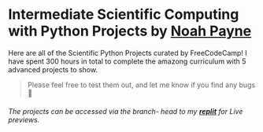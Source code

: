 # Intermediate Scientific Computing with Python Projects by [Noah Payne](https://github.com/noahpyn)

Here are all of the Scientific Python Projects curated by FreeCodeCamp! I have spent 300 hours in total to complete the amazong curriculum with 5 advanced projects to show. 

> Please feel free to test them out, and let me know if you find any bugs 🐛

###### The projects can be accessed via the branch-  head to my **[replit](https://replit.com/@noahpyn/Arithmetic-Formatter#main.py)** for Live previews.
